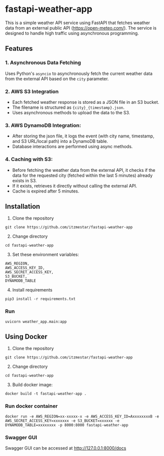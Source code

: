 # fastapi-weather-app
This is a simple weather API service using FastAPI that fetches weather
data from an external public API (https://open-meteo.com/). 
The service is designed to handle high traffic using asynchronous programming.

## Features

### 1. Asynchronous Data Fetching
Uses Python's `asyncio` to asynchronously fetch the current weather data from the
external API based on the `city` parameter.

### 2. AWS S3 Integration
- Each fetched weather response is stored as a JSON file in an S3 bucket.
- The filename is structured as `{city}_{timestamp}.json`.
- Uses asynchronous methods to upload the data to the S3.

### 3. AWS DynamoDB Integration:
- After storing the json file, it logs the event (with city name, timestamp, and S3 URL/local
path) into a DynamoDB table.
- Database interactions are performed using async methods.

### 4. Caching with S3:
- Before fetching the weather data from the external API, it checks if the data for the
requested city (fetched within the last 5 minutes) already exists in S3.
- If it exists, retrieves it directly without calling the external API.
- Cache is expired after 5 minutes.

## Installation

1. Clone the repository

```
git clone https://github.com/itzmestar/fastapi-weather-app
```

2. Change directory

```
cd fastapi-weather-app
```

3. Set these environment variables:

```
AWS_REGION,
AWS_ACCESS_KEY_ID,
AWS_SECRET_ACCESS_KEY,
S3_BUCKET,
DYNAMODB_TABLE
```

4. Install requirements

```
pip3 install -r requirements.txt
```

### Run

```
uvicorn weather_app.main:app
```

## Using Docker

1. Clone the repository

```
git clone https://github.com/itzmestar/fastapi-weather-app
```

2. Change directory

```
cd fastapi-weather-app
```

3. Build docker image:
```
docker build -t fastapi-weather-app .
```

### Run docker container
```
docker run -e AWS_REGION=xx-xxxxx-x -e AWS_ACCESS_KEY_ID=AxxxxxxxxB -e AWS_SECRET_ACCESS_KEY=xxxxxxx -e S3_BUCKET=xxxxxx -e DYNAMODB_TABLE=xxxxxxxx -p 8000:8000 fastapi-weather-app
```

### Swagger GUI
Swagger GUI can be accessed at http://127.0.0.1:8000/docs
